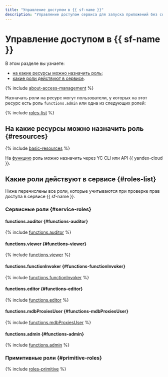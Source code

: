 ```yaml
---
title: "Управление доступом в {{ sf-name }}"
description: "Управление доступом сервиса для запуска приложений без создания и обслуживания виртуальных машин — {{ sf-name }}. В разделе описано, на какие ресурсы можно назначить роль, какие роли действуют в сервисе."
---
```


# Управление доступом в {{ sf-name }}

В этом разделе вы узнаете:

* [на какие ресурсы можно назначить роль](#resources);
* [какие роли действуют в сервисе](#roles-list).

{% include [about-access-management](../../_includes/iam/about-access-management.md) %}

Назначать роли на ресурс могут пользователи, у которых на этот ресурс есть роль `functions.admin` или одна из следующих ролей:

{% include [roles-list](../../_includes/iam/roles-list.md) %}

## На какие ресурсы можно назначить роль {#resources}

{% include [basic-resources](../../_includes/iam/basic-resources-for-access-control.md) %}

На [функцию](../concepts/function.md) роль можно назначить через YC CLI или API {{ yandex-cloud }}.

## Какие роли действуют в сервисе {#roles-list}

Ниже перечислены все роли, которые учитываются при проверке прав доступа в сервисе {{ sf-name }}.

### Сервисные роли {#service-roles}

#### functions.auditor {#functions-auditor}

{% include [functions.auditor](../../_roles/functions/auditor.md) %}

#### functions.viewer {#functions-viewer}

{% include [functions.viewer](../../_roles/functions/viewer.md) %}

#### functions.functionInvoker {#functions-functionInvoker}

{% include [functions.functionInvoker](../../_roles/functions/functionInvoker.md) %}

#### functions.editor {#functions-editor}

{% include [functions.editor](../../_roles/functions/editor.md) %}


#### functions.mdbProxiesUser {#functions-mdbProxiesUser}

{% include [functions.mdbProxiesUser](../../_roles/functions/mdbProxiesUser.md) %}


#### functions.admin {#functions-admin}

{% include [functions.admin](../../_roles/functions/admin.md) %}

### Примитивные роли {#primitive-roles}

{% include [roles-primitive](../../_includes/roles-primitive.md) %}
